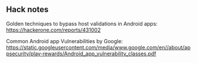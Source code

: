 ## Hack notes

Golden techniques to bypass host validations in Android apps: https://hackerone.com/reports/431002

Common Android app Vulnerabilities by Google: https://static.googleusercontent.com/media/www.google.com/en//about/appsecurity/play-rewards/Android_app_vulnerability_classes.pdf
